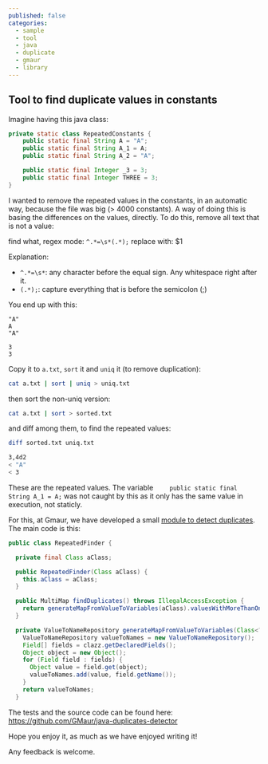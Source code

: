 ```yaml
---
published: false
categories:
  - sample
  - tool
  - java
  - duplicate
  - gmaur
  - library
---
```


## Tool to find duplicate values in constants

Imagine having this java class:

```java
private static class RepeatedConstants {
    public static final String A = "A";
    public static final String A_1 = A;
    public static final String A_2 = "A";

    public static final Integer _3 = 3;
    public static final Integer THREE = 3;
}
```

I wanted to remove the repeated values in the constants, in an automatic way, because the file was big (> 4000 constants). A way of doing this is basing the differences on the values, directly. To do this, remove all text that is not a value:

find what, regex mode: ``^.*=\s*(.*);``
replace with: $1

Explanation:

  * ``^.*=\s*``: any character before the equal sign. Any whitespace right after it.
  * ``(.*);``: capture everything that is before the semicolon (;)

You end up with this:

```
"A"
A
"A"

3
3
```
Copy it to ``a.txt``, ``sort`` it and ``uniq`` it (to remove duplication):

```bash
cat a.txt | sort | uniq > uniq.txt
```

then sort the non-uniq version:

```bash
cat a.txt | sort > sorted.txt
```

and diff among them, to find the repeated values:

```bash
diff sorted.txt uniq.txt

3,4d2
< "A"
< 3
```

These are the repeated values. The variable ``    public static final String A_1 = A;`` was not caught by this as it only has the same value in execution, not staticly.

For this, at Gmaur, we have developed a small [module to detect duplicates](https://github.com/GMaur/java-duplicates-detector). The main code is this:

```java
public class RepeatedFinder {

  private final Class aClass;

  public RepeatedFinder(Class aClass) {
    this.aClass = aClass;
  }

  public MultiMap findDuplicates() throws IllegalAccessException {
    return generateMapFromValueToVariables(aClass).valuesWithMoreThanOneVariable();
  }

  private ValueToNameRepository generateMapFromValueToVariables(Class<?> clazz) throws IllegalAccessException {
    ValueToNameRepository valueToNames = new ValueToNameRepository();
    Field[] fields = clazz.getDeclaredFields();
    Object object = new Object();
    for (Field field : fields) {
      Object value = field.get(object);
      valueToNames.add(value, field.getName());
    }
    return valueToNames;
  }
```

The tests and the source code can be found here: https://github.com/GMaur/java-duplicates-detector

Hope you enjoy it, as much as we have enjoyed writing it!

Any feedback is welcome.

